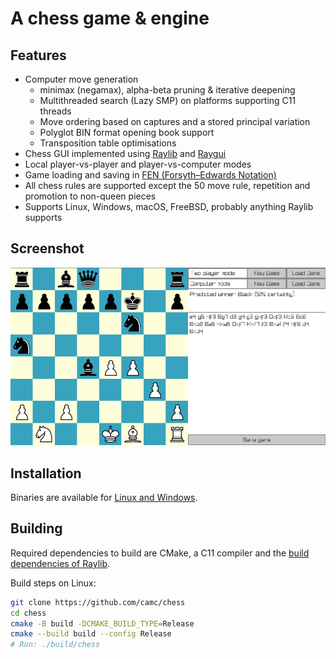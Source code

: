 # A chess game & engine

## Features
- Computer move generation
    - minimax (negamax), alpha-beta pruning & iterative deepening
    - Multithreaded search (Lazy SMP) on platforms supporting C11 threads
    - Move ordering based on captures and a stored principal variation
    - Polyglot BIN format opening book support
    - Transposition table optimisations
- Chess GUI implemented using [Raylib](https://github.com/raysan5/raylib) and [Raygui](https://github.com/raysan5/raygui)
- Local player-vs-player and player-vs-computer modes
- Game loading and saving in [FEN (Forsyth–Edwards Notation)](https://en.wikipedia.org/wiki/Forsyth%E2%80%93Edwards_Notation)
- All chess rules are supported except the 50 move rule, repetition and promotion to non-queen pieces
- Supports Linux, Windows, macOS, FreeBSD, probably anything Raylib supports

## Screenshot
![](screenshot.png)

## Installation
Binaries are available for [Linux and Windows](https://github.com/camc/chess/releases/latest).

## Building

Required dependencies to build are CMake, a C11 compiler and the [build dependencies of Raylib](https://github.com/raysan5/raylib/wiki/Working-on-GNU-Linux/4eec3af730128bdb5f85553b37a325a853034ae7).  

Build steps on Linux:
```sh
git clone https://github.com/camc/chess
cd chess
cmake -B build -DCMAKE_BUILD_TYPE=Release
cmake --build build --config Release
# Run: ./build/chess
```
